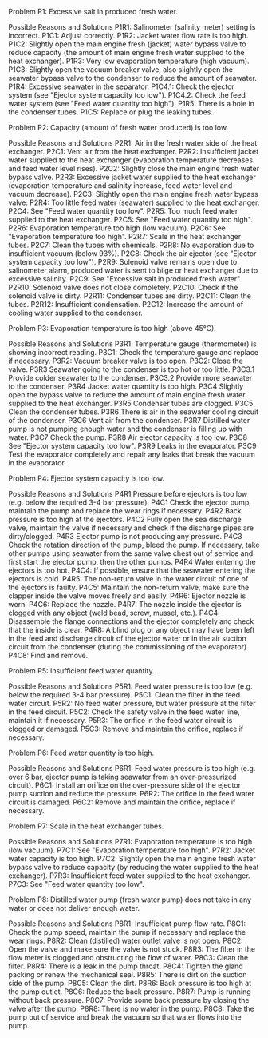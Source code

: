 Problem
P1: Excessive salt in produced fresh water.

Possible Reasons and Solutions
P1R1: Salinometer (salinity meter) setting is incorrect.
P1C1: Adjust correctly.
P1R2: Jacket water flow rate is too high.
P1C2: Slightly open the main engine fresh (jacket) water bypass valve to reduce capacity (the amount of main engine fresh water supplied to the heat exchanger).
P1R3: Very low evaporation temperature (high vacuum).
P1C3: Slightly open the vacuum breaker valve, also slightly open the seawater bypass valve to the condenser to reduce the amount of seawater.
P1R4: Excessive seawater in the separator.
P1C4.1: Check the ejector system (see "Ejector system capacity too low").
P1C4.2: Check the feed water system (see "Feed water quantity too high").
P1R5: There is a hole in the condenser tubes.
P1C5: Replace or plug the leaking tubes.

Problem
P2: Capacity (amount of fresh water produced) is too low.

Possible Reasons and Solutions
P2R1: Air in the fresh water side of the heat exchanger.
P2C1: Vent air from the heat exchanger.
P2R2: Insufficient jacket water supplied to the heat exchanger (evaporation temperature decreases and feed water level rises).
P2C2: Slightly close the main engine fresh water bypass valve.
P2R3: Excessive jacket water supplied to the heat exchanger (evaporation temperature and salinity increase, feed water level and vacuum decrease).
P2C3: Slightly open the main engine fresh water bypass valve.
P2R4: Too little feed water (seawater) supplied to the heat exchanger.
P2C4: See "Feed water quantity too low".
P2R5: Too much feed water supplied to the heat exchanger.
P2C5: See "Feed water quantity too high".
P2R6: Evaporation temperature too high (low vacuum).
P2C6: See "Evaporation temperature too high".
P2R7: Scale in the heat exchanger tubes.
P2C7: Clean the tubes with chemicals.
P2R8: No evaporation due to insufficient vacuum (below 93%).
P2C8: Check the air ejector (see "Ejector system capacity too low").
P2R9: Solenoid valve remains open due to salinometer alarm, produced water is sent to bilge or heat exchanger due to excessive salinity.
P2C9: See "Excessive salt in produced fresh water".
P2R10: Solenoid valve does not close completely.
P2C10: Check if the solenoid valve is dirty.
P2R11: Condenser tubes are dirty.
P2C11: Clean the tubes.
P2R12: Insufficient condensation.
P2C12: Increase the amount of cooling water supplied to the condenser.

Problem P3: Evaporation temperature is too high (above 45°C).

Possible Reasons and Solutions
P3R1: Temperature gauge (thermometer) is showing incorrect reading.
P3C1: Check the temperature gauge and replace if necessary.
P3R2: Vacuum breaker valve is too open.
P3C2: Close the valve.
P3R3 Seawater going to the condenser is too hot or too little.
P3C3.1 Provide colder seawater to the condenser.
P3C3.2 Provide more seawater to the condenser.
P3R4 Jacket water quantity is too high.
P3C4 Slightly open the bypass valve to reduce the amount of main engine fresh water supplied to the heat exchanger.
P3R5 Condenser tubes are clogged.
P3C5 Clean the condenser tubes.
P3R6 There is air in the seawater cooling circuit of the condenser.
P3C6 Vent air from the condenser.
P3R7 Distilled water pump is not pumping enough water and the condenser is filling up with water.
P3C7 Check the pump.
P3R8 Air ejector capacity is too low.
P3C8 See "Ejector system capacity too low".
P3R9 Leaks in the evaporator.
P3C9 Test the evaporator completely and repair any leaks that break the vacuum in the evaporator.

Problem
P4: Ejector system capacity is too low.

Possible Reasons and Solutions
P4R1 Pressure before ejectors is too low (e.g. below the required 3-4 bar pressure).
P4C1 Check the ejector pump, maintain the pump and replace the wear rings if necessary.
P4R2 Back pressure is too high at the ejectors.
P4C2 Fully open the sea discharge valve, maintain the valve if necessary and check if the discharge pipes are dirty/clogged.
P4R3 Ejector pump is not producing any pressure.
P4C3 Check the rotation direction of the pump, bleed the pump. If necessary, take other pumps using seawater from the same valve chest out of service and first start the ejector pump, then the other pumps.
P4R4 Water entering the ejectors is too hot.
P4C4: If possible, ensure that the seawater entering the ejectors is cold.
P4R5: The non-return valve in the water circuit of one of the ejectors is faulty.
P4C5: Maintain the non-return valve, make sure the clapper inside the valve moves freely and easily.
P4R6: Ejector nozzle is worn.
P4C6: Replace the nozzle.
P4R7: The nozzle inside the ejector is clogged with any object (weld bead, screw, mussel, etc.).
P4C4: Disassemble the flange connections and the ejector completely and check that the inside is clear.
P4R8: A blind plug or any object may have been left in the feed and discharge circuit of the ejector water or in the air suction circuit from the condenser (during the commissioning of the evaporator).
P4C8: Find and remove.

Problem
P5: Insufficient feed water quantity.

Possible Reasons and Solutions
P5R1: Feed water pressure is too low (e.g. below the required 3-4 bar pressure).
P5C1: Clean the filter in the feed water circuit.
P5R2: No feed water pressure, but water pressure at the filter in the feed circuit.
P5C2: Check the safety valve in the feed water line, maintain it if necessary.
P5R3: The orifice in the feed water circuit is clogged or damaged.
P5C3: Remove and maintain the orifice, replace if necessary.

Problem
P6: Feed water quantity is too high.

Possible Reasons and Solutions
P6R1: Feed water pressure is too high (e.g. over 6 bar, ejector pump is taking seawater from an over-pressurized circuit).
P6C1: Install an orifice on the over-pressure side of the ejector pump suction and reduce the pressure.
P6R2: The orifice in the feed water circuit is damaged.
P6C2: Remove and maintain the orifice, replace if necessary.

Problem
P7: Scale in the heat exchanger tubes.

Possible Reasons and Solutions
P7R1: Evaporation temperature is too high (low vacuum).
P7C1: See "Evaporation temperature too high".
P7R2: Jacket water capacity is too high.
P7C2: Slightly open the main engine fresh water bypass valve to reduce capacity (by reducing the water supplied to the heat exchanger).
P7R3: Insufficient feed water supplied to the heat exchanger.
P7C3: See "Feed water quantity too low".

Problem
P8: Distilled water pump (fresh water pump) does not take in any water or does not deliver enough water.

Possible Reasons and Solutions
P8R1: Insufficient pump flow rate.
P8C1: Check the pump speed, maintain the pump if necessary and replace the wear rings.
P8R2: Clean (distilled) water outlet valve is not open.
P8C2: Open the valve and make sure the valve is not stuck.
P8R3: The filter in the flow meter is clogged and obstructing the flow of water.
P8C3: Clean the filter.
P8R4: There is a leak in the pump throat.
P8C4: Tighten the gland packing or renew the mechanical seal.
P8R5: There is dirt on the suction side of the pump.
P8C5: Clean the dirt.
P8R6: Back pressure is too high at the pump outlet.
P8C6: Reduce the back pressure.
P8R7: Pump is running without back pressure.
P8C7: Provide some back pressure by closing the valve after the pump.
P8R8: There is no water in the pump.
P8C8: Take the pump out of service and break the vacuum so that water flows into the pump.
